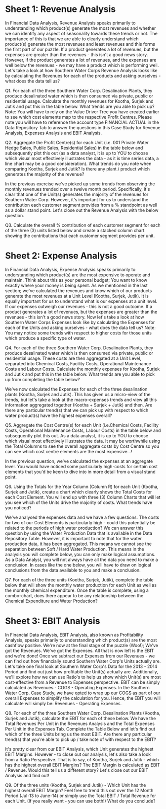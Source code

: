 # Sheet 1: Revenue Analysis
In Financial Data Analysis, Revenue Analysis speaks primarily to understanding which product(s) generate the most revenues and whether we can identify any aspect of seasonality towards these trends or not. The importance of this is that we are able to clearly understand which product(s) generate the most revenues and least revenues and this forms the first part of our puzzle. If a product generates a lot of revenues, but the expenses are greater than the revenues - this isn't a good news story. However, if the product generates a lot of revenues, and the expenses are well below the revenues - we may have a product which is performing well. Let's take a look at how Southern Water Corps Revenue Analysis looks like by calculating the Revenues for each of the products and asking ourselves - what does the data tell us?

Q1. For each of the three Southern Water Corp. Desalination Plants, they produce desalinated water which is then consumed via private, public or residential usage. Calculate the monthly revenues for Kootha, Surjek and Jutik and put this in the table below. What trends are you able to pick up?
Note: You will have to rely on the Value Driver Tree you have created earlier to see which cost elements map to the respective Profit Centres. Please note you will have to reference the account type FINANCIAL ACTUAL in the Data Repository Tab to answer the questions in this Case Study for Revenue Analysis, Expenses Analysis and EBIT Analysis.

Q2. Aggregate the Profit Centre(s) for each Unit (i.e. 001 Private Water Hedge Sales, Public Sales, Residential Sales) in the table below and subsequently plot this out (as a data analyst, it is up to YOU to choose which visual most effectively illustrates the data - as it is time series data, a line chart may be a good consideration). What trends do you note when comparing Kootha, Surjek and Jutik? Is there any plant / product which generates the majority of the revenue?

In the previous exercise we've picked up some trends from observing the monthly revenues trended over a twelve month period. Specifically, it's clear that one of the Unit(s) generates the majority of the revenues for Southern Water Corp. However, it's important for us to understand the contribution each customer segment provides from a % standpoint as well as a dollar stand point. Let's close out the Revenue Analysis with the below question. 

Q3. Calculate the overall % contribution of each customer segment for each of the three (3) units listed below and create a stacked column chart showing the contributions that each customer segment provides per unit. 

# Sheet 2: Expense Analysis
In Financial Data Analysis, Expense Analysis speaks primarily to understanding which product(s) are the most expensive to operate and maintain. Think about this as your personal budget; You want to know exactly where your money is being spent. As we mentioned in the last section; we've calculated the revenues and know which of our products generate the most revenues at a Unit Level (Kootha, Surjek, Jutik). It is equally important for us to understand what is our expenses at a unit level. If our expenses outweigh our revenues - this is not a good outcome. If a product generates a lot of revenues, but the expenses are greater than the revenues - this isn't a good news story. Now let's take a look at how Southern Water Corps Expenses look like by calculating the Expenses for each of the Units and asking ourselves - what does the data tell us?						Note: You may notice some trends with respect to higher costs for those units which produce a specific type of water. 	

Q4. For each of the three Southern Water Corp. Desalination Plants, they produce desalinated water which is then consumed via private, public or residential usage. These costs are then aggregated at a Unit Level, separated into Chemical Costs, Facility Costs, Operational Maintenance Costs and Labour Costs. Calculate the monthly expenses for Kootha, Surjek and Jutik and put this in the table below. What trends are you able to pick up from completing the table below? 

We've now calculated the Expenses for each of the three desalination plants (Kootha, Surjek and Jutik). This has given us a micro-view of the trends, but let's take a look at the macro-expenses trends and view all this information aggregated together (Kootha + Surjek + Jutik) and then. Are there any particular trend(s) that we can pick up with respect to which water product(s) have the highest expenses overall? 

Q5. Aggregate the Cost Centre(s) for each Unit (i.e.Chemical Costs, Facility Costs, Operational Maintenance Costs, Labour Costs) in the table below and subsequently plot this out. As a data analyst, it is up to YOU to choose which visual most effectively illustrates the data. It may be worthwhile using the Total Columns to see the overall aggregate costs by Cost Centre so you can see which cost centre elements are the most expensive...!

In the previous question, we've calculated the expenses at an aggregate level. 
You would have noticed some particularly high-costs for certain cost elements that you'd be keen to dive into in more detail from a visual stand point.

Q6. Using the Totals for the Year Column (Column R) for each Unit (Kootha, Surjek and Jutik), create a chart which clearly shows the Total Costs for each Cost Element. You will end up with three (3) Column Charts that will let you see which of the Units drive the majority of costs. What trends have you noticed?

We've analysed the expenses data and we have a few questions. The costs for two of our Cost Elements is particularly high - could this potentially be related to the periods of high water production? We can answer this question by using the Water Production Data that is available in the Data Repository Table. However, it is important to note that for the water production data, it has been aggregated. This means we cannot see the separation between Soft / Hard Water Production. This means in the analysis you will complete below, you can only make logical assumptions. As a Data Analyst, you will not always have all the data you need to make a conclusion. In cases like the one below, you will have to draw on logical conclusions from the data available to you and make a conclusion. 

Q7. For each of the three units (Kootha, Surjek, Jutik), complete the table below that will show the monthly water production for each Unit as well as the monthly chemical expenditure. Once the table is complete, using a combo-chart, does there appear to be any relationship between the Chemical Expenditure and Water Production? 

# Sheet 3: EBIT Analysis 
In Financial Data Analysis, EBIT Analysis, also known as Profitability Analysis, speaks primarily to understanding which product(s) are the most cashflow positive. We're now at the final stage of the puzzle (Woo!); We've got the Revenues. We've got the Expenses. All that is now left is the EBIT and we're done! Once we subtract our Expenses from our Revenues - we can find out how financially sound Southern Water Corp's Units actually are. Let's take one final look at Southern Water Corp's Data for the 2013 - 2014 Period and find out just how profitable the Unit(s) actually are. Additionally, we'll explore how we can use Ratio's to help us show which Unit(s) are most cost-effective from a Revenue to Expenses perspective.
EBIT can be simply calculated as Revenues - COGS - Operating Expenses. In the Southern Water Corp. Case Study, we have opted to wrap up our COGS as part of our overall Expenses to simplify the calculation for you. Hence, the EBIT you will calculate will simply be: Revenues - Operating Expenses.

Q8. For each of the three Southern Water Corp. Desalination Plants (Kootha, Surjek and Jutik), calculate the EBIT for each of these below. We have the Total Revenues Per Unit in the Revenues Analysis and the Total Expenses Per Unit in the Expenses Tab. Complete the Table Below and let's find out which of the three Units bring us the most EBIT. Are there any particular trend(s) that you're able to pick up / take note of with respect to the EBIT?

It's pretty clear from our EBIT Analysis, which Unit generates the highest EBIT Margins. However - to close out our analysis, let's also take a look from a Ratio Perspective. That is to say, of Kootha, Surjek and Jutik - which has the highest overall EBIT Margins? The EBIT Margin is calculated as EBIT / Revenue. Would this tell us a different story? Let's close out our EBIT Analysis and find out!

Q9. Of the three units (Kootha, Surjek and Jutik) - Which Unit has the highest overall EBIT Margin? 
Feel free to trend this out over the 12 Month Period (Jul-13 to June-14) or simply use the Total EBIT / Total Revenue for each Unit.  (If you really want - you can use both!) What do you conclude?
